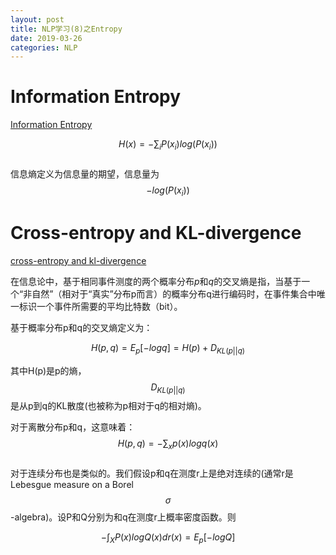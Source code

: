 ```yaml
---
layout: post
title: NLP学习(8)之Entropy
date: 2019-03-26
categories: NLP
---
```


<script type="text/javascript" src="http://cdn.mathjax.org/mathjax/latest/MathJax.js?config=default"></script>

# Information Entropy #

[Information Entropy](https://www.youtube.com/watch?v=R4OlXb9aTvQ)

$$H(x) = -\sum_iP(x_i)log(P(x_i))$$  
信息熵定义为信息量的期望，信息量为$$-log(P(x_i))$$

# Cross-entropy and KL-divergence #

[cross-entropy and kl-divergence](https://www.youtube.com/watch?v=ErfnhcEV1O8)

在信息论中，基于相同事件测度的两个概率分布*p*和*q*的交叉熵是指，当基于一个“非自然”（相对于“真实”分布p而言）的概率分布q进行编码时，在事件集合中唯一标识一个事件所需要的平均比特数（bit）。

基于概率分布p和q的交叉熵定义为：

$$H(p, q)=E_{p}[-log q]=H(p)+D_{{KL}(p||q)}$$  

其中H(p)是p的熵，$$D_{{KL}(p||q)}$$是从p到q的KL散度(也被称为p相对于q的相对熵)。

对于离散分布p和q，这意味着：  
$$H(p,q)=-\sum_xp(x)log q(x)$$  
对于连续分布也是类似的。我们假设p和q在测度r上是绝对连续的(通常r是Lebesgue measure on a Borel $$\sigma$$-algebra)。设P和Q分别为和q在测度r上概率密度函数。则

$$-\int_{X}P(x)log Q(x)dr(x) = E_{p}[-log Q]$$